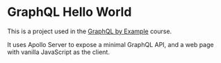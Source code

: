 # GraphQL Hello World

This is a project used in the [GraphQL by Example](https://www.udemy.com/course/graphql-by-example/?referralCode=7ACEB04674F000BAC061) course.

It uses Apollo Server to expose a minimal GraphQL API, and a web page with vanilla JavaScript as the client.
